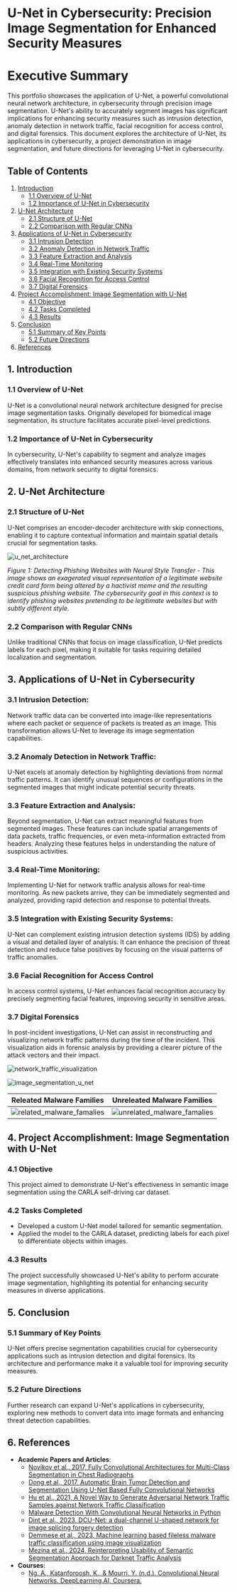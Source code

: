 # U-Net in Cybersecurity: Precision Image Segmentation for Enhanced Security Measures

# Executive Summary

This portfolio showcases the application of U-Net, a powerful convolutional neural network architecture, in cybersecurity through precision image segmentation. U-Net's ability to accurately segment images has significant implications for enhancing security measures such as intrusion detection, anomaly detection in network traffic, facial recognition for access control, and digital forensics. This document explores the architecture of U-Net, its applications in cybersecurity, a project demonstration in image segmentation, and future directions for leveraging U-Net in cybersecurity.

## Table of Contents
1. [Introduction](#1-introduction)
   - [1.1 Overview of U-Net](#11-overview-of-u-net)
   - [1.2 Importance of U-Net in Cybersecurity](#12-importance-of-u-net-in-cybersecurity)
2. [U-Net Architecture](#2-u-net-architecture)
   - [2.1 Structure of U-Net](#21-structure-of-u-net)
   - [2.2 Comparison with Regular CNNs](#22-comparison-with-regular-cnns)
3. [Applications of U-Net in Cybersecurity](#3-applications-of-u-net-in-cybersecurity)
   - [3.1 Intrusion Detection](#31-intrusion-detection)
   - [3.2 Anomaly Detection in Network Traffic](#32-anomaly-detection-in-network-traffic)
   - [3.3 Feature Extraction and Analysis](#33-feature-extraction-and-analysis)
   - [3.4 Real-Time Monitoring](#34-real-time-monitoring)
   - [3.5 Integration with Existing Security Systems](#35-integration-with-existing-security-systems)
   - [3.6 Facial Recognition for Access Control](#36-facial-recognition-for-access-control)
   - [3.7 Digital Forensics](#37-digital-forensics)
4. [Project Accomplishment: Image Segmentation with U-Net](#4-project-accomplishment-image-segmentation-with-u-net)
   - [4.1 Objective](#41-objective)
   - [4.2 Tasks Completed](#42-tasks-completed)
   - [4.3 Results](#43-results)
5. [Conclusion](#5-conclusion)
   - [5.1 Summary of Key Points](#51-summary-of-key-points)
   - [5.2 Future Directions](#52-future-directions)
6. [References](#6-references)


## 1. Introduction

### 1.1 Overview of U-Net

U-Net is a convolutional neural network architecture designed for precise image segmentation tasks. Originally developed for biomedical image segmentation, its structure facilitates accurate pixel-level predictions.

### 1.2 Importance of U-Net in Cybersecurity

In cybersecurity, U-Net's capability to segment and analyze images effectively translates into enhanced security measures across various domains, from network security to digital forensics.

## 2. U-Net Architecture

### 2.1 Structure of U-Net

U-Net comprises an encoder-decoder architecture with skip connections, enabling it to capture contextual information and maintain spatial details crucial for segmentation tasks.

![u_net_architecture](img/u-net-architecture.png)

*Figure 1: Detecting Phishing Websites with Neural Style Transfer - This image shows an exagerated visual representation of a legitimate website credit card form being altered by a hactivist meme and the resulting suspicious phishing website. The cybersecurity goal in this context is to identify phishing websites pretending to be legitimate websites but with subtly different style.*

### 2.2 Comparison with Regular CNNs

Unlike traditional CNNs that focus on image classification, U-Net predicts labels for each pixel, making it suitable for tasks requiring detailed localization and segmentation.

## 3. Applications of U-Net in Cybersecurity

### 3.1 Intrusion Detection: 

Network traffic data can be converted into image-like representations where each packet or sequence of packets is treated as an image. This transformation allows U-Net to leverage its image segmentation capabilities.

### 3.2 Anomaly Detection in Network Traffic:

U-Net excels at anomaly detection by highlighting deviations from normal traffic patterns. It can identify unusual sequences or configurations in the segmented images that might indicate potential security threats.

### 3.3 Feature Extraction and Analysis: 

Beyond segmentation, U-Net can extract meaningful features from segmented images. These features can include spatial arrangements of data packets, traffic frequencies, or even meta-information extracted from headers. Analyzing these features helps in understanding the nature of suspicious activities.

### 3.4 Real-Time Monitoring: 

Implementing U-Net for network traffic analysis allows for real-time monitoring. As new packets arrive, they can be immediately segmented and analyzed, providing rapid detection and response to potential threats.

### 3.5 Integration with Existing Security Systems: 

U-Net can complement existing intrusion detection systems (IDS) by adding a visual and detailed layer of analysis. It can enhance the precision of threat detection and reduce false positives by focusing on the visual patterns of traffic anomalies.

### 3.6 Facial Recognition for Access Control

In access control systems, U-Net enhances facial recognition accuracy by precisely segmenting facial features, improving security in sensitive areas.

### 3.7 Digital Forensics

In post-incident investigations, U-Net can assist in reconstructing and visualizing network traffic patterns during the time of the incident. This visualization aids in forensic analysis by providing a clearer picture of the attack vectors and their impact.




![network_traffic_visualization](img/Visualization-of-20-types-of-network-traffic-and-consistency-in-the-same-type.png)

![image_segmentation_u_net](img/image_segmentation_u_net.png)

Releated Malware Families                             | Unreleated Malware Families
:---------------------------------------------------: | :---------------------------------------------------:
![related_malware_famalies](img/related_malware_families.webp) | ![unrelated_malware_famalies](img/unrelated_malware_famalies.webp)

## 4. Project Accomplishment: Image Segmentation with U-Net

### 4.1 Objective

This project aimed to demonstrate U-Net's effectiveness in semantic image segmentation using the CARLA self-driving car dataset.

### 4.2 Tasks Completed

- Developed a custom U-Net model tailored for semantic segmentation.
- Applied the model to the CARLA dataset, predicting labels for each pixel to differentiate objects within images.

### 4.3 Results

The project successfully showcased U-Net's ability to perform accurate image segmentation, highlighting its potential for enhancing security measures in diverse applications.

## 5. Conclusion

### 5.1 Summary of Key Points

U-Net offers precise segmentation capabilities crucial for cybersecurity applications such as intrusion detection and digital forensics. Its architecture and performance make it a valuable tool for improving security measures.

### 5.2 Future Directions

Further research can expand U-Net's applications in cybersecurity, exploring new methods to convert data into image formats and enhancing threat detection capabilities.

## 6. References

- **Academic Papers and Articles**:
  - [Novikov et al., 2017, Fully Convolutional Architectures for Multi-Class Segmentation in Chest Radiographs](https://arxiv.org/abs/1701.08816)
  - [Dong et al., 2017, Automatic Brain Tumor Detection and Segmentation Using U-Net Based Fully Convolutional Networks](https://arxiv.org/abs/1705.03820)
  - [Hu et al., 2021, A Novel Way to Generate Adversarial Network Traffic Samples against Network Traffic Classification](https://www.researchgate.net/publication/354164057_A_Novel_Way_to_Generate_Adversarial_Network_Traffic_Samples_against_Network_Traffic_Classification)
  - [Malware Detection With Convolutional Neural Networks in Python](https://dzone.com/articles/malware-detection-with-convolutional-neural-networ)
  - [Dint et al., 2023, DCU-Net: a dual-channel U-shaped network for image splicing forgery detection](https://www.ncbi.nlm.nih.gov/pmc/articles/PMC8359769/)
  - [Demmese et al., 2023, Machine learning based fileless malware traffic classification using image visualization](https://cybersecurity.springeropen.com/articles/10.1186/s42400-023-00170-z)
  - [Mezina et al., 2024, Reinterpreting Usability of Semantic Segmentation Approach for Darknet Traffic Analysis](https://www.sciencedirect.com/science/article/pii/S1389128624003256)
- **Courses**:
  - [Ng, A., Katanforoosh, K., & Mourri, Y. (n.d.). Convolutional Neural Networks. DeepLearning.AI, Coursera.](https://www.coursera.org/learn/convolutional-neural-networks)


